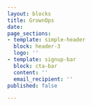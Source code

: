 ```yaml
---
layout: blocks
title: GrownOps
date: 
page_sections:
- template: simple-header
  block: header-3
  logo: ''
- template: signup-bar
  block: cta-bar
  content: ''
  email_recipient: ''
published: false

---
```

